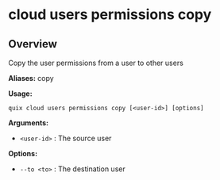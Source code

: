 # cloud users permissions copy

## Overview

Copy the user permissions from a user to other users

**Aliases:** copy

**Usage:**

```
quix cloud users permissions copy [<user-id>] [options]
```

**Arguments:**

- `<user-id>` : The source user

**Options:**

- `--to <to>` : The destination user

